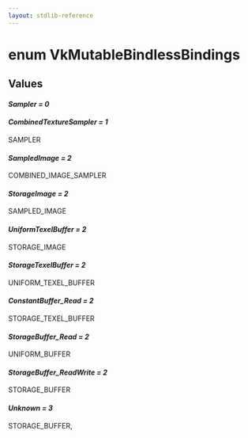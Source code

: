 ```yaml
---
layout: stdlib-reference
---
```


# enum VkMutableBindlessBindings

## Values 

####  <a id="decl-Sampler"></a>_Sampler = 0_
####  <a id="decl-CombinedTextureSampler"></a>_CombinedTextureSampler = 1_
SAMPLER

####  <a id="decl-SampledImage"></a>_SampledImage = 2_
COMBINED_IMAGE_SAMPLER

####  <a id="decl-StorageImage"></a>_StorageImage = 2_
SAMPLED_IMAGE

####  <a id="decl-UniformTexelBuffer"></a>_UniformTexelBuffer = 2_
STORAGE_IMAGE

####  <a id="decl-StorageTexelBuffer"></a>_StorageTexelBuffer = 2_
UNIFORM_TEXEL_BUFFER

####  <a id="decl-ConstantBuffer_Read"></a>_ConstantBuffer_Read = 2_
STORAGE_TEXEL_BUFFER

####  <a id="decl-StorageBuffer_Read"></a>_StorageBuffer_Read = 2_
UNIFORM_BUFFER

####  <a id="decl-StorageBuffer_ReadWrite"></a>_StorageBuffer_ReadWrite = 2_
STORAGE_BUFFER

####  <a id="decl-Unknown"></a>_Unknown = 3_
STORAGE_BUFFER,

